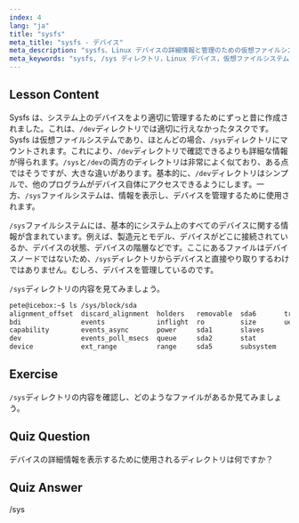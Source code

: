 ```yaml
---
index: 4
lang: "ja"
title: "sysfs"
meta_title: "sysfs - デバイス"
meta_description: "sysfs、Linux デバイスの詳細情報と管理のための仮想ファイルシステムについて学びます。/sys と/dev の違いを理解しましょう。Linux の学習を始めましょう！"
meta_keywords: "sysfs, /sys ディレクトリ，Linux デバイス，仮想ファイルシステム，Linux チュートリアル，初心者ガイド"
---
```


## Lesson Content

Sysfs は、システム上のデバイスをより適切に管理するためにずっと昔に作成されました。これは、`/dev`ディレクトリでは適切に行えなかったタスクです。Sysfs は仮想ファイルシステムであり、ほとんどの場合、`/sys`ディレクトリにマウントされます。これにより、`/dev`ディレクトリで確認できるよりも詳細な情報が得られます。`/sys`と`/dev`の両方のディレクトリは非常によく似ており、ある点ではそうですが、大きな違いがあります。基本的に、`/dev`ディレクトリはシンプルで、他のプログラムがデバイス自体にアクセスできるようにします。一方、`/sys`ファイルシステムは、情報を表示し、デバイスを管理するために使用されます。

`/sys`ファイルシステムには、基本的にシステム上のすべてのデバイスに関する情報が含まれています。例えば、製造元とモデル、デバイスがどこに接続されているか、デバイスの状態、デバイスの階層などです。ここにあるファイルはデバイスノードではないため、`/sys`ディレクトリからデバイスと直接やり取りするわけではありません。むしろ、デバイスを管理しているのです。

`/sys`ディレクトリの内容を見てみましょう。

```bash
pete@icebox:~$ ls /sys/block/sda
alignment_offset  discard_alignment  holders   removable  sda6       trace
bdi               events             inflight  ro         size       uevent
capability        events_async       power     sda1       slaves
dev               events_poll_msecs  queue     sda2       stat
device            ext_range          range     sda5       subsystem
```

## Exercise

`/sys`ディレクトリの内容を確認し、どのようなファイルがあるか見てみましょう。

## Quiz Question

デバイスの詳細情報を表示するために使用されるディレクトリは何ですか？

## Quiz Answer

/sys
